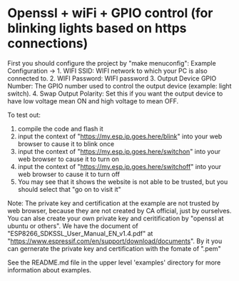 # Openssl + wiFi + GPIO control (for blinking lights based on https connections)

First you should configure the project by "make menuconfig":
  Example Configuration -> 
    1. WIFI SSID: WIFI network to which your PC is also connected to. 
    2. WIFI Password: WIFI password
    3. Output Device GPIO Number: The GPIO number used to control the output device (example: light switch).
    4. Swap Output Polarity: Set this if you want the output device to have low voltage mean ON and high voltage to mean OFF.
    
To test out: 
  1. compile the code and flash it 
  2. input the context of "https://my.esp.ip.goes.here/blink" into your web browser to cause it to blink once
  2. input the context of "https://my.esp.ip.goes.here/switchon" into your web browser to cause it to turn on
  2. input the context of "https://my.esp.ip.goes.here/switchoff" into your web browser to cause it to turn off
  3. You may see that it shows the website is not able to be trusted, but you should select that "go on to visit it"
  
Note:
  The private key and certification at the example are not trusted by web browser, because they are not created by CA official, just by ourselves.
  You can alse create your own private key and ceritification by "openssl at ubuntu or others". 
  We have the document of "ESP8266_SDKSSL_User_Manual_EN_v1.4.pdf" at "https://www.espressif.com/en/support/download/documents". By it you can gernerate the private key and certification with the fomate of ".pem"

See the README.md file in the upper level 'examples' directory for more information about examples.
